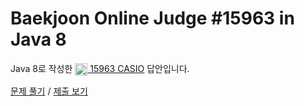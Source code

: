 # Baekjoon Online Judge #15963 in Java 8
Java 8로 작성한 [<img src="https://static.solved.ac/tier_small/1.svg" height="20" align="center">
15963 CASIO](https://www.acmicpc.net/problem/15963) 답안입니다.

[문제 풀기](https://www.acmicpc.net/problem/15963) /
[제출 보기](https://www.acmicpc.net/source/87099499)
